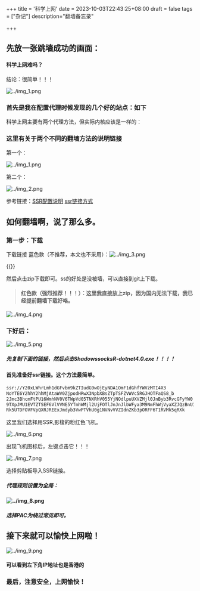+++
title = '科学上网'
date = 2023-10-03T22:43:25+08:00
draft = false
tags = ["杂记"]
description="翻墙备忘录"

+++

## 先放一张跳墙成功的画面：

#### 科学上网难吗？

结论：很简单！！！

![../img_1.png](img_1.png)

### 首先是我在配置代理时候发现的几个好的站点：如下

科学上网主要有两个代理方法，但实际内核应该是一样的：

### 这里有关于两个不同的翻墙方法的说明链接

第一个：

![../img_1.png](img_1.png)

第二个：

![../img_2.png](img_2.png)

参考链接：[SSR配置说明](http://www.symml.com/post/27524.html)   [ssr链接方式](https://coderschool.cn/2498.html)

## 如何翻墙啊，说了那么多。

### 第一步：下载

下载链接
蓝色款（不推荐，本文也不采用）：![../img_3.png](img_3.png)

{{<download ShadowsocksR-win-4.9.2.zip ShadowsocksR>}}

然后点击zip下载即可。ss的好处是没被墙，可以直接到git上下载。

> #### 红色款（强烈推荐！！！）：这里我直接放上zip，因为国内无法下载，我已经提前翻墙下载好咯。

![../img_4.png](img_4.png)
### 下好后：

![../img_5.png](img_5.png)
##### 先复制下面的链接，然后点击ShadowssocksR-dotnet4.0.exe！！！！

#### 首先准备好ssr链接。这个方法最简单。

```latex
ssr://Y20xLWhrLmh1dGFvbm9kZTIudG9wOjEyNDA1OmF1dGhfYWVzMTI4X3
NoYTE6Y2hhY2hhMjAtaWV0ZjpodHRwX3NpbXBsZTpTSFZVWVc5RGJHOTFaQS8_b
2Jmc3BhcmFtPU16WmhNV0V6TWpVd05TNXRhV055YjNOdlpuUXVZMjl0JnByb3RvcGFyYW0
9TXpJMU1EVTZTSEF6VlVVNE5YTmhWMjl2UjFOTlJnJnJlbWFya3M9NmFhWjVyaXZJQzBnU1VWUVRDQXRJ
Rk5UTDFOVFVpQXRJREExJmdyb3VwPTVhU0g1NVNvVVZIdnZKb3pORFF6T1RVMk5qRXk
```

这里我们选择用SSR,影梭的粉红色飞机。

![../img_6.png](img_6.png)

出现飞机图标后，左键点击它！！！

![../img_7.png](img_7.png)

选择剪贴板导入SSR链接。

##### 代理规则设置为全局：

#### ![../img_8.png](img_8.png)

##### 选择PAC为绕过常见即可。

## 接下来就可以愉快上网啦！

![../img_9.png](img_9.png)
#### 可以看到左下角IP地址也是香港的


### 最后，注意安全，上网愉快！

